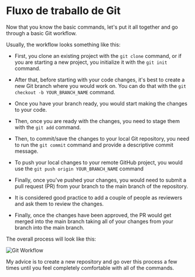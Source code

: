 # Fluxo de traballo de Git

Now that you know the basic commands, let's put it all together and go through a basic Git workflow.

Usually, the workflow looks something like this:

- First, you clone an existing project with the `git clone` command, or if you are starting a new project, you initialize it with the `git init` command.

- After that, before starting with your code changes, it's best to create a new Git branch where you would work on. You can do that with the `git checkout -b YOUR_BRANCH_NAME` command.

- Once you have your branch ready, you would start making the changes to your code.

- Then, once you are ready with the changes, you need to stage them with the `git add` command.

- Then, to commit/save the changes to your local Git repository, you need to run the `git commit` command and provide a descriptive commit message.

- To push your local changes to your remote GitHub project, you would use the `git push origin YOUR_BRANCH_NAME` command

- Finally, once you've pushed your changes, you would need to submit a pull request (PR) from your branch to the main branch of the repository.

- It is considered good practice to add a couple of people as reviewers and ask them to review the changes.

- Finally, once the changes have been approved, the PR would get merged into the main branch taking all of your changes from your branch into the main branch.

The overall process will look like this:

![Git Workflow](https://imgur.com/fosS9En.png)

My advice is to create a new repository and go over this process a few times until you feel completely comfortable with all of the commands.
